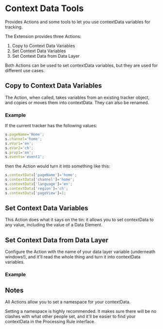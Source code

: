 # Context Data Tools

Provides Actions and some tools to let you use contextData variables for tracking.

The Extension provides three Actions:

1. Copy to Context Data Variables
2. Set Context Data Variables
3. Set Context Data from Data Layer

Both Actions can be used to set contextData variables, but they are used for different use cases.

## Copy to Context Data Variables

The Action, when called, takes variables from an existing tracker object, and copies or moves them into contextData. They can also be renamed.

### Example

If the current tracker has the following values:

```js
s.pageName='Home';
s.channel='home';
s.eVar1='en';
s.eVar2='ch';
s.prop1='en';
s.events='event1';
```

then the Action would turn it into something like this:

```js
s.contextData['pageName']='home';
s.contextData['channel']='home';
s.contextData['language']='en';
s.contextData['region']='ch';
s.contextData['pageView']=1;
```

## Set Context Data Variables

This Action does what it says on the tin: it allows you to set contextData to any value, including the value of a Data Element.

## Set Context Data from Data Layer

Configure the Action with the name of your data layer variable (underneath windows!), and it'll read the whole thing and turn it into contextData variables.

### Example

## Notes

All Actions allow you to set a namespace for your contextData.

Setting a namespace is highly recommended. It makes sure there will be no clashes with what other people set, and it'll be easier to find your contextData in the Processing Rule interface.
